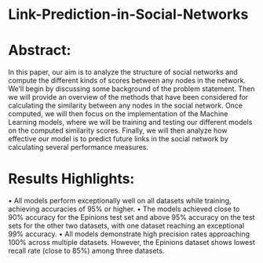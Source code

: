 # Link-Prediction-in-Social-Networks

# Abstract: 
In this paper, our aim is to analyze the structure of social networks and compute the different kinds of scores between any nodes in the network. We’ll begin by discussing some background of the problem statement. Then we will provide an overview of the methods that have been considered for calculating the similarity between any nodes in the social network. Once computed, we will then focus on the implementation of the
Machine Learning models, where we will be training and testing our different models on the computed similarity scores. Finally, we will then analyze how effective our model is to predict future links in the social network by calculating several performance measures.

# Results Highlights:
• All models perform exceptionally well on all datasets while training, achieving accuracies of 95% or higher. 
• The models achieved close to 90% accuracy for the Epinions test set and above 95% accuracy on the test sets for the other two datasets, with one dataset reaching an exceptional 99% accuracy.
• All models demonstrate high precision rates approaching 100% across multiple datasets. However, the Epinions dataset shows lowest recall rate (close to 85%) among three datasets.
